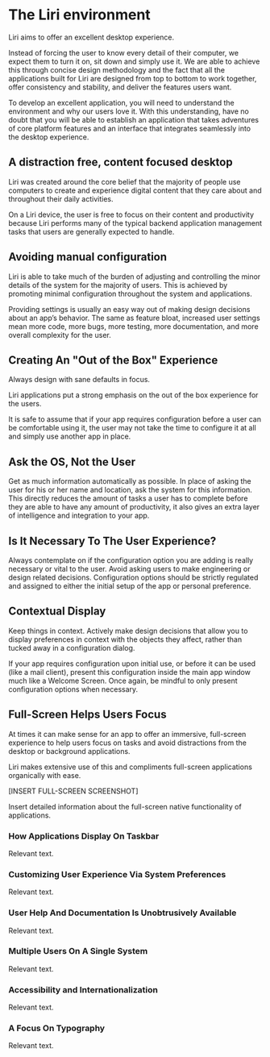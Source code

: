 # The Liri environment

Liri aims to offer an excellent desktop experience.

Instead of forcing the user to know every detail of their computer, we expect them to turn
it on, sit down and simply use it. We are able to achieve this through concise design methodology and
the fact that all the applications built for Liri are designed from top to bottom to work together,
offer consistency and stability, and deliver the features users want.

To develop an excellent application, you will need to understand the environment and why our
users love it. With this understanding, have no doubt that you will be able to establish an
application that takes adventures of core platform features and an interface that integrates
seamlessly into the desktop experience.

## A distraction free, content focused desktop

Liri was created around the core belief that the majority of people use computers to create and
experience digital content that they care about and throughout their daily activities.

On a Liri device, the user is free to focus on their content and productivity because Liri
performs many of the typical backend application management tasks that users are generally
expected to handle.

## Avoiding manual configuration

Liri is able to take much of the burden of adjusting and controlling the minor details of
the system for the majority of users. This is achieved by promoting minimal configuration
throughout the system and applications. 

Providing settings is usually an easy way out of making design decisions about an app’s behavior.
The same as feature bloat, increased user settings mean more code, more bugs, more testing,
more documentation, and more overall complexity for the user.

## Creating An "Out of the Box" Experience

Always design with sane defaults in focus.

Liri applications put a strong emphasis on the out of the box experience for the users.

It is safe to assume that if your app requires configuration before a user can be comfortable
using it, the user may not take the time to configure it at all and simply use another app
in place.

## Ask the OS, Not the User

Get as much information automatically as possible. In place of asking the user for his or her
name and location, ask the system for this information. This directly reduces the amount of
tasks a user has to complete before they are able to have any amount of productivity, it also
gives an extra layer of intelligence and integration to your app.

## Is It Necessary To The User Experience?

Always contemplate on if the configuration option you are adding is really necessary or vital
to the user. Avoid asking users to make engineering or design related decisions. Configuration
options should be strictly regulated and assigned to either the initial setup of the app or
personal preference.

## Contextual Display

Keep things in context. Actively make design decisions that allow you to display preferences in
context with the objects they affect, rather than tucked away in a configuration dialog.

If your app requires configuration upon initial use, or before it can be used (like a mail client),
present this configuration inside the main app window much like a Welcome Screen. Once again, be
mindful to only present configuration options when necessary.

## Full-Screen Helps Users Focus

At times it can make sense for an app to offer an immersive, full-screen experience to help users
focus on tasks and avoid distractions from the desktop or background applications.

Liri makes extensive use of this and compliments full-screen applications organically with ease.

[INSERT FULL-SCREEN SCREENSHOT]

Insert detailed information about the full-screen native functionality of applications.

### How Applications Display On Taskbar

Relevant text.

### Customizing User Experience Via System Preferences

Relevant text.

### User Help And Documentation Is Unobtrusively Available

Relevant text.

### Multiple Users On A Single System

Relevant text.

### Accessibility and Internationalization

Relevant text.

### A Focus On Typography

Relevant text.


